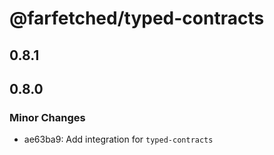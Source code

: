 # @farfetched/typed-contracts

## 0.8.1

## 0.8.0

### Minor Changes

- ae63ba9: Add integration for `typed-contracts`
